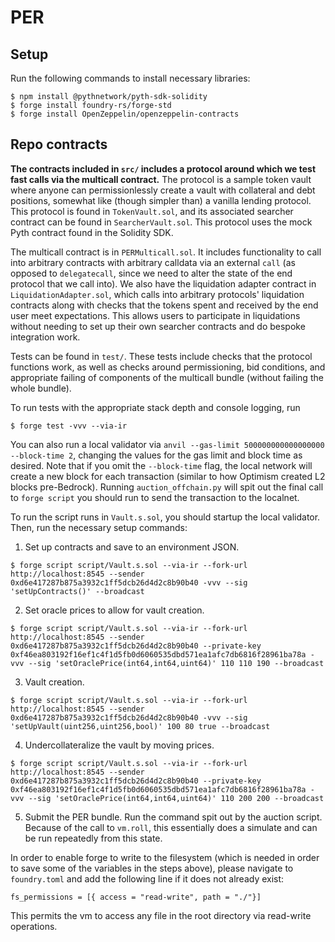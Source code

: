 # PER

## Setup

Run the following commands to install necessary libraries:

```shell
$ npm install @pythnetwork/pyth-sdk-solidity
$ forge install foundry-rs/forge-std
$ forge install OpenZeppelin/openzeppelin-contracts
```

## Repo contracts

**The contracts included in `src/` includes a protocol around which we test fast calls via the multicall contract.** The protocol is a sample token vault where anyone can permissionlessly create a vault with collateral and debt positions, somewhat like (though simpler than) a vanilla lending protocol. This protocol is found in `TokenVault.sol`, and its associated searcher contract can be found in `SearcherVault.sol`. This protocol uses the mock Pyth contract found in the Solidity SDK.

The multicall contract is in `PERMulticall.sol`. It includes functionality to call into arbitrary contracts with arbitrary calldata via an external `call` (as opposed to `delegatecall`, since we need to alter the state of the end protocol that we call into). We also have the liquidation adapter contract in `LiquidationAdapter.sol`, which calls into arbitrary protocols' liquidation contracts along with checks that the tokens spent and received by the end user meet expectations. This allows users to participate in liquidations without needing to set up their own searcher contracts and do bespoke integration work.

Tests can be found in `test/`. These tests include checks that the protocol functions work, as well as checks around permissioning, bid conditions, and appropriate failing of components of the multicall bundle (without failing the whole bundle).

To run tests with the appropriate stack depth and console logging, run 

```shell
$ forge test -vvv --via-ir
```

You can also run a local validator via `anvil --gas-limit 500000000000000000 --block-time 2`, changing the values for the gas limit and block time as desired. Note that if you omit the `--block-time` flag, the local network will create a new block for each transaction (similar to how Optimism created L2 blocks pre-Bedrock). Running `auction_offchain.py` will spit out the final call to `forge script` you should run to send the transaction to the localnet.

To run the script runs in `Vault.s.sol`, you should startup the local validator. Then, run the necessary setup commands:

1. Set up contracts and save to an environment JSON.
```shell
$ forge script script/Vault.s.sol --via-ir --fork-url http://localhost:8545 --sender 0xd6e417287b875a3932c1ff5dcb26d4d2c8b90b40 -vvv --sig 'setUpContracts()' --broadcast
```

2. Set oracle prices to allow for vault creation.
```shell
$ forge script script/Vault.s.sol --via-ir --fork-url http://localhost:8545 --sender 0xd6e417287b875a3932c1ff5dcb26d4d2c8b90b40 --private-key 0xf46ea803192f16ef1c4f1d5fb0d6060535dbd571ea1afc7db6816f28961ba78a -vvv --sig 'setOraclePrice(int64,int64,uint64)' 110 110 190 --broadcast
```

3. Vault creation.
```shell
$ forge script script/Vault.s.sol --via-ir --fork-url http://localhost:8545 --sender 0xd6e417287b875a3932c1ff5dcb26d4d2c8b90b40 -vvv --sig 'setUpVault(uint256,uint256,bool)' 100 80 true --broadcast
```

4. Undercollateralize the vault by moving prices.
```shell
$ forge script script/Vault.s.sol --via-ir --fork-url http://localhost:8545 --sender 0xd6e417287b875a3932c1ff5dcb26d4d2c8b90b40 --private-key 0xf46ea803192f16ef1c4f1d5fb0d6060535dbd571ea1afc7db6816f28961ba78a -vvv --sig 'setOraclePrice(int64,int64,uint64)' 110 200 200 --broadcast
```

5. Submit the PER bundle. Run the command spit out by the auction script. Because of the call to `vm.roll`, this essentially does a simulate and can be run repeatedly from this state.

In order to enable forge to write to the filesystem (which is needed in order to save some of the variables in the steps above), please navigate to `foundry.toml` and add the following line if it does not already exist:

```
fs_permissions = [{ access = "read-write", path = "./"}]
```

This permits the vm to access any file in the root directory via read-write operations.
